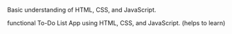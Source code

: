 Basic understanding of HTML, CSS, and JavaScript.

functional To-Do List App using HTML, CSS, and JavaScript. (helps to learn)
